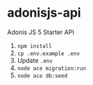 # adonisjs-api
Adonis JS 5 Starter API

1. `npm install`
2. `cp .env.example .env`
3. Update `.env`
4. `node ace migration:run`
5. `node ace db:seed`
